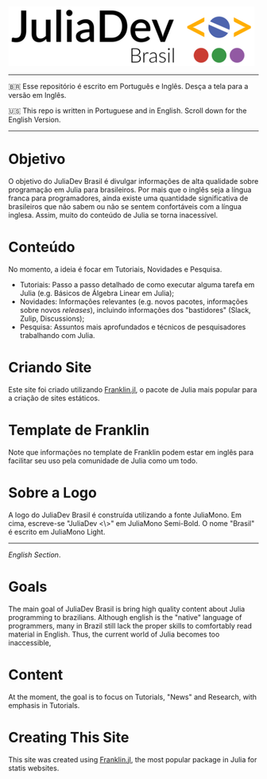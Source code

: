 <a href='https://juliadev.com.br'><img src="_assets/logo/logo.svg" height="120" /></a>

---- 

:brazil: Esse repositório é escrito em Português e Inglês. Desça a tela para a versão em Inglês.

:us: This repo is written in Portuguese and in English. Scroll down for the English Version.


----
# Objetivo
O objetivo do JuliaDev Brasil é divulgar informações de alta qualidade sobre programação em Julia para brasileiros.
Por mais que o inglês seja a língua franca para programadores, ainda existe uma quantidade significativa
de brasileiros que não sabem ou não se sentem confortáveis com a língua inglesa. Assim, muito do conteúdo
de Julia se torna inacessível.

# Conteúdo
No momento, a ideia é focar em Tutoriais, Novidades e Pesquisa.
* Tutoriais: Passo a passo detalhado de como executar alguma tarefa em Julia (e.g. Básicos de Álgebra Linear em Julia);
* Novidades: Informações relevantes (e.g. novos pacotes, informações sobre novos *releases*), incluindo informações dos "bastidores" (Slack, Zulip, Discussions);
* Pesquisa: Assuntos mais aprofundados e técnicos de pesquisadores trabalhando com Julia. 

# Criando Site
Este site foi criado utilizando [Franklin.jl](https://franklinjl.org/), o pacote de Julia mais popular para a criação de sites estáticos.

# Template de Franklin
Note que informações no template de Franklin podem estar em inglês para facilitar seu uso pela comunidade
de Julia como um todo.

# Sobre a Logo
A logo do JuliaDev Brasil é construída utilizando a fonte JuliaMono. Em cima, escreve-se
"JuliaDev <\\>" em JuliaMono Semi-Bold. O nome "Brasil" é escrito em JuliaMono Light.

----
*English Section*.

# Goals

The main goal of JuliaDev Brasil is bring high quality content about Julia programming to brazilians.
Although english is the "native" language of programmers, many in Brazil still lack the proper
skills to comfortably read material in English. Thus, the current world of Julia becomes too inaccessible,

# Content
At the moment, the goal is to focus on Tutorials, "News" and Research, with emphasis in Tutorials.

# Creating This Site
This site was created using [Franklin.jl](https://franklinjl.org/),
the most popular package in Julia for statis websites.
